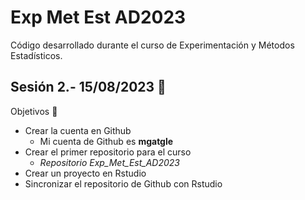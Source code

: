 # Exp Met Est AD2023
Código desarrollado durante el curso de Experimentación y Métodos Estadísticos.

## Sesión 2.- 15/08/2023 :calendar:
Objetivos :cactus: 
* Crear la cuenta en Github
    * Mi cuenta de Github es **mgatgle**
* Crear el primer repositorio para el curso
    * _Repositorio Exp_Met_Est_AD2023_
* Crear un proyecto en Rstudio
* Sincronizar el repositorio de Github con Rstudio
